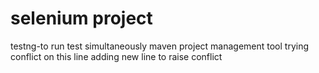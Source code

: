 # selenium project
testng-to run test simultaneously
maven project management tool
trying conflict on this line
adding new line to raise conflict